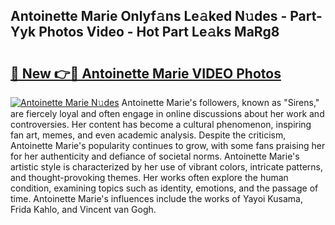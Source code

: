 ## Antoinette Marie Onlyf𝚊ns Le𝚊ked N𝚞des - Part-Yyk Photos Video - Hot Part Le𝚊ks MaRg8

# <h2><a href="http://ac1654.deff.icu/?id=Antoinette+Marie">🔗 New 👉🔴 Antoinette Marie VIDEO Photos</a></h2>

[![Antoinette Marie N𝚞des](https://i.imgur.com/rIISA9y.gif)](http://ac1654.deff.icu/?id=Antoinette+Marie)
Antoinette Marie's followers, known as "Sirens," are fiercely loyal and often engage in online discussions about her work and controversies. Her content has become a cultural phenomenon, inspiring fan art, memes, and even academic analysis. Despite the criticism, Antoinette Marie's popularity continues to grow, with some fans praising her for her authenticity and defiance of societal norms. Antoinette Marie's artistic style is characterized by her use of vibrant colors, intricate patterns, and thought-provoking themes. Her works often explore the human condition, examining topics such as identity, emotions, and the passage of time. Antoinette Marie's influences include the works of Yayoi Kusama, Frida Kahlo, and Vincent van Gogh.
